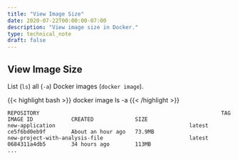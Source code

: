 ```yaml
---
title: "View Image Size"
date: 2020-07-22T00:00:00-07:00
description: "View image size in Docker."
type: technical_note
draft: false
---
```


## View Image Size

List (`ls`) all (`-a`) Docker images (`docker image`).

{{< highlight bash >}}
docker image ls -a
{{< /highlight >}}
```
REPOSITORY                                                         TAG                            IMAGE ID            CREATED             SIZE
new-application                                          latest                         ce5f6bd0eb9f        About an hour ago   73.9MB
new-project-with-analysis-file                           latest                         0684311a4db5        34 hours ago        113MB
...
```